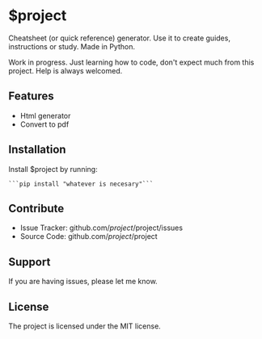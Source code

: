 $project
========

Cheatsheet (or quick reference) generator. Use it to create guides, instructions or study. Made in Python.

Work in progress. Just learning how to code, don't expect much from this project. Help is always welcomed.


Features
--------

- Html generator
- Convert to pdf

Installation
------------

Install $project by running:

    ```pip install "whatever is necesary"```

Contribute
----------

- Issue Tracker: github.com/$project/$project/issues
- Source Code: github.com/$project/$project

Support
-------

If you are having issues, please let me know.

License
-------

The project is licensed under the MIT license.